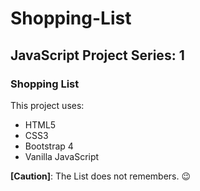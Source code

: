 # Shopping-List

## JavaScript Project Series: 1

### Shopping List

This project uses:
* HTML5
* CSS3
* Bootstrap 4
* Vanilla JavaScript

**[Caution]**: The List does not remembers. 😉
